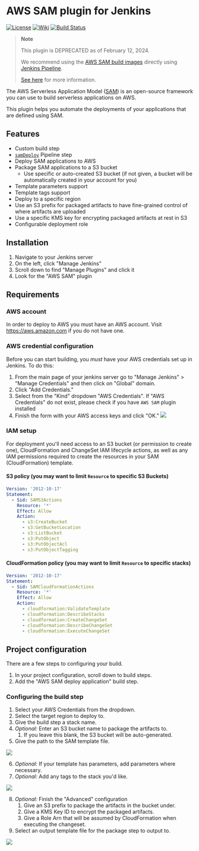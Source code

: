 # AWS SAM plugin for Jenkins

[![License](https://img.shields.io/github/license/jenkinsci/aws-sam-plugin.svg)](LICENSE)
[![Wiki](https://img.shields.io/badge/AWS%20SAM-plugin-blue.svg?style=flat)](https://plugins.jenkins.io/aws-sam/)
[![Build Status](https://ci.jenkins.io/buildStatus/icon?job=Plugins/aws-sam-plugin/master)](https://ci.jenkins.io/job/Plugins/job/aws-sam-plugin/job/master/)

> **Note**
>
> This plugin is DEPRECATED as of February 12, 2024.
>
> We recommend using the [AWS SAM build images](https://docs.aws.amazon.com/serverless-application-model/latest/developerguide/serverless-image-repositories.html) directly using [Jenkins Pipeline](https://www.jenkins.io/doc/book/pipeline/docker/).
>
> [See here](https://docs.aws.amazon.com/serverless-application-model/latest/developerguide/serverless-generating-example-ci-cd-others.html) for more information.

The AWS Serverless Application Model ([SAM](https://docs.aws.amazon.com/serverless-application-model/latest/developerguide/what-is-sam.html)) is an open-source framework you can use to build serverless applications on AWS.

This plugin helps you automate the deployments of your applications that are defined using SAM.

## Features

- Custom build step
- [`samDeploy`](https://www.jenkins.io/doc/pipeline/steps/aws-sam/) Pipeline step
- Deploy SAM applications to AWS
- Package SAM applications to a S3 bucket
    - Use specific or auto-created S3 bucket (if not given, a bucket will be automatically created in your account for you)
- Template parameters support
- Template tags support
- Deploy to a specific region
- Use an S3 prefix for packaged artifacts to have fine-grained control of where artifacts are uploaded
- Use a specific KMS key for encrypting packaged artifacts at rest in S3
- Configurable deployment role

## Installation

1. Navigate to your Jenkins server
2. On the left, click "Manage Jenkins"
3. Scroll down to find "Manage Plugins" and click it
4. Look for the "AWS SAM" plugin

## Requirements

### AWS account

In order to deploy to AWS you must have an AWS account. Visit https://aws.amazon.com if you do not have one.

### AWS credential configuration

Before you can start building, you _must_ have your AWS credentials set up in Jenkins.
To do this:

1. From the main page of your jenkins server go to "Manage Jenkins" > "Manage Credentials" and then click on "Global" domain.
2. Click "Add Credentials."
3. Select from the "Kind" dropdown "AWS Credentials". If "AWS Credentials" do not exist, please check if you have `AWS SAM` plugin installed
4. Finish the form with your AWS access keys and click "OK."
  ![](media/configure-credentials-new.png)

### IAM setup

For deployment you'll need access to an S3 bucket (or permission to create one), 
CloudFormation and ChangeSet IAM lifecycle actions, as well as any IAM permissions
required to create the resources in your SAM (CloudFormation) template.

#### S3 policy (you may want to limit `Resource` to specific S3 Buckets)

```yaml
Version: '2012-10-17'
Statement:
  - Sid: SAMS3Actions
    Resource: '*'
    Effect: Allow
    Action:
      - s3:CreateBucket
      - s3:GetBucketLocation
      - s3:ListBucket
      - s3:PutObject
      - s3:PutObjectAcl
      - s3:PutObjectTagging
```

#### CloudFormation policy (you may want to limit `Resource` to specific stacks)

```yaml
Version: '2012-10-17'
Statement:
  - Sid: SAMCloudFormationActions
    Resource: '*'
    Effect: Allow
    Action:
      - cloudformation:ValidateTemplate
      - cloudformation:DescribeStacks
      - cloudformation:CreateChangeSet
      - cloudformation:DescribeChangeSet
      - cloudformation:ExecuteChangeSet
```

## Project configuration

There are a few steps to configuring your build.

1. In your project configuration, scroll down to build steps.
2. Add the "AWS SAM deploy application" build step.

### Configuring the build step

1. Select your AWS Credentials from the dropdown.
2. Select the target region to deploy to.
3. Give the build step a stack name.
4. _Optional:_ Enter an S3 bucket name to package the artifacts to.
    1. If you leave this blank, the S3 bucket will be auto-generated.
5. Give the path to the SAM template file.

  ![](media/sam-deploy-application-1.png)

6. _Optional:_ If your template has parameters, add parameters where necessary.
7. _Optional:_ Add any tags to the stack you'd like.

  ![](media/sam-deploy-application-2.png)

8. _Optional:_ Finish the "Advanced" configuration
    1. Give an S3 prefix to package the artifacts in the bucket under.
    2. Give a KMS Key ID to encrypt the packaged artifacts.
    3. Give a Role Arn that will be assumed by CloudFormation when executing the changeset.
9. Select an output template file for the package step to output to.

  ![](media/sam-deploy-application-3.png)

